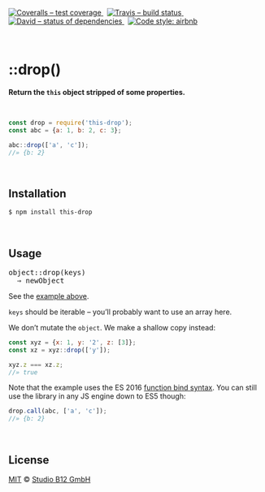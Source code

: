 [![Coveralls – test coverage
](https://img.shields.io/coveralls/studio-b12/this-drop.svg?style=flat-square)
](https://coveralls.io/r/studio-b12/this-drop)
 [![Travis – build status
](https://img.shields.io/travis/studio-b12/this-drop/master.svg?style=flat-square)
](https://travis-ci.org/studio-b12/this-drop)
 [![David – status of dependencies
](https://img.shields.io/david/studio-b12/this-drop.svg?style=flat-square)
](https://david-dm.org/studio-b12/this-drop)
 [![Code style: airbnb
](https://img.shields.io/badge/code%20style-airbnb-777777.svg?style=flat-square)
](https://github.com/airbnb/javascript)




<a                                                             id="/"></a>&nbsp;

::drop()
========

**Return the `this` object stripped of some properties.**

<a                                                      id="/example"></a>&nbsp;

```js
const drop = require('this-drop');
const abc = {a: 1, b: 2, c: 3};

abc::drop(['a', 'c']);
//» {b: 2}
```




<a                                                 id="/installation"></a>&nbsp;

Installation
------------

```sh
$ npm install this-drop
```




<a                                                        id="/usage"></a>&nbsp;

Usage
-----

<pre>
object::drop(keys)
  ⇒ newObject
</pre>

See the [example above](#/example).

`keys` should be iterable – you’ll probably want to use an array here.

We don’t mutate the `object`. We make a shallow copy instead:

```js
const xyz = {x: 1, y: '2', z: [3]};
const xz = xyz::drop(['y']);

xyz.z === xz.z;
//» true
```

Note that the example uses the ES 2016 [function bind syntax](https://github.com/zenparsing/es-function-bind). You can still use the library in any JS engine down to ES5 though:

```js
drop.call(abc, ['a', 'c']);
//» {b: 2}
```




<a                                                      id="/license"></a>&nbsp;

License
-------

[MIT][] © [Studio B12 GmbH][]

[MIT]:              ./License.md
[Studio B12 GmbH]:  http://studio-b12.de
